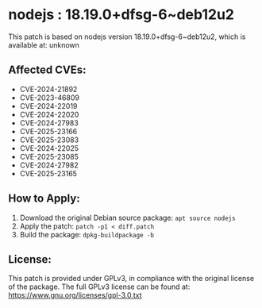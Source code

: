 # nodejs : 18.19.0+dfsg-6~deb12u2

This patch is based on nodejs version 18.19.0+dfsg-6~deb12u2, which is available at:
unknown

## Affected CVEs:
- CVE-2024-21892
- CVE-2023-46809
- CVE-2024-22019
- CVE-2024-22020
- CVE-2024-27983
- CVE-2025-23166
- CVE-2025-23083
- CVE-2024-22025
- CVE-2025-23085
- CVE-2024-27982
- CVE-2025-23165

## How to Apply:
1. Download the original Debian source package: `apt source nodejs`
2. Apply the patch: `patch -p1 < diff.patch`
3. Build the package: `dpkg-buildpackage -b`

## License:
This patch is provided under GPLv3, in compliance with the original license of the package.
The full GPLv3 license can be found at: https://www.gnu.org/licenses/gpl-3.0.txt
